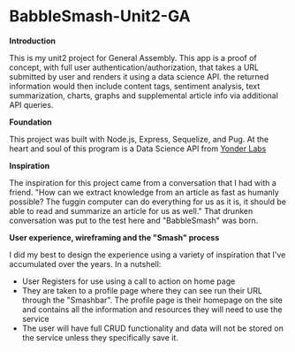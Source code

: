 # BabbleSmash-Unit2-GA

**Introduction**

This is my unit2 project for General Assembly. This app is a proof of concept, with full user authentication/authorization, that takes a URL submitted by user and renders it using a data science API. the returned information would then include content tags, sentiment analysis, text summarization, charts, graphs and supplemental article info via additional API queries.

**Foundation**

This project was built with Node.js, Express, Sequelize, and Pug. At the heart and soul of this program is a Data Science API from [Yonder Labs](yonderlabs.com)

**Inspiration**

The inspiration for this project came from a conversation that I had with a friend. "How can we extract knowledge from an article as fast as humanly possible? The fuggin computer can do everything for us as it is, it should be able to read and summarize an article for us as well." That drunken conversation was put to the test here and "BabbleSmash" was born. 

**User experience, wireframing and the "Smash" process**

I did my best to design the experience using a variety of inspiration that I've accumulated over the years. In a nutshell:

* User Registers for use using a call to action on home page
* They are taken to a profile page where they can see run their URL through the "Smashbar". The profile page is their homepage on the site and contains all the information and resources they will need to use the service
* The user will have full CRUD functionality and data will not be stored on the service unless they specifically save it. 


